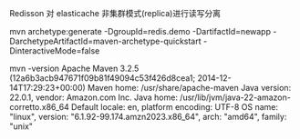Redisson 对 elasticache 非集群模式(replica)进行读写分离

mvn archetype:generate -DgroupId=redis.demo -DartifactId=newapp -DarchetypeArtifactId=maven-archetype-quickstart -DinteractiveMode=false

mvn -version
Apache Maven 3.2.5 (12a6b3acb947671f09b81f49094c53f426d8cea1; 2014-12-14T17:29:23+00:00)
Maven home: /usr/share/apache-maven
Java version: 22.0.1, vendor: Amazon.com Inc.
Java home: /usr/lib/jvm/java-22-amazon-corretto.x86_64
Default locale: en, platform encoding: UTF-8
OS name: "linux", version: "6.1.92-99.174.amzn2023.x86_64", arch: "amd64", family: "unix"